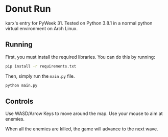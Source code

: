 # Donut Run

karx's entry for PyWeek 31. Tested on Python 3.8.1 in a normal python
virtual environment on Arch Linux.

## Running

First, you must install the required libraries.
You can do this by running:

```bash
pip install -r requirements.txt
```

Then, simply run the `main.py` file.

```bash
python main.py
```

## Controls

Use WASD/Arrow Keys to move around the map. Use your mouse to aim at enemies.

When all the enemies are killed, the game will advance to the next wave.